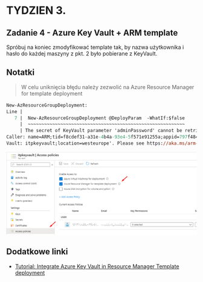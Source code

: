 # TYDZIEN 3.

## Zadanie 4 - Azure Key Vault + ARM template

Spróbuj na koniec zmodyfikować template tak, by nazwa użytkownika i hasło do każdej maszyny z pkt. 2 było pobierane z KeyVault.

## Notatki

> W celu uniknięcia błędu należy zezwolić na Azure Resource Manager for template deployment

```ps
New-AzResourceGroupDeployment:
Line |
   7 |  New-AzResourceGroupDeployment @DeployParam  -WhatIf:$false
     |  ~~~~~~~~~~~~~~~~~~~~~~~~~~~~~~~~~~~~~~~~~~~~~~~~~~~~~~~~~~
     | The secret of KeyVault parameter 'adminPassword' cannot be retrieved. Http status code: 'Forbidden'. Error message: 'Access denied to first party service.
Caller: name=ARM;tid=f8cdef31-a31e-4b4a-93e4-5f571e91255a;appid=797f4846-ba00-4fd7-ba43-dac1f8f63013;oid=f248a218-1ef9-47bf-9928-ae47093fd442;iss=https://sts.windows.net/f8cdef31-a31e-4b4a-93e4-5f571e91255a/
Vault: itpkeyvault;location=westeurope'. Please see https://aka.ms/arm-keyvault for usage details.
```

![Azure Key Vault + ARM ](images/key-vault-arm-for-template.png)


## Dodatkowe linki
- [Tutorial: Integrate Azure Key Vault in Resource Manager Template deployment](https://docs.microsoft.com/en-us/azure/azure-resource-manager/templates/template-tutorial-use-key-vault)

